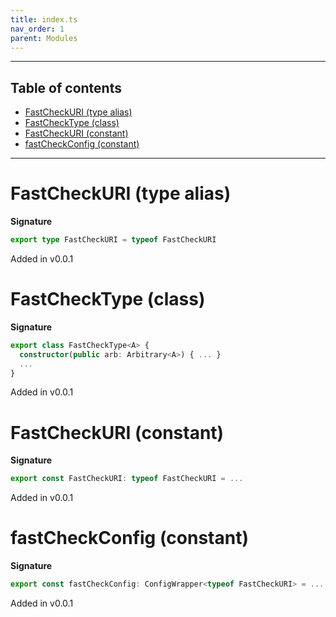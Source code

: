 ```yaml
---
title: index.ts
nav_order: 1
parent: Modules
---
```


---

<h2 class="text-delta">Table of contents</h2>

- [FastCheckURI (type alias)](#fastcheckuri-type-alias)
- [FastCheckType (class)](#fastchecktype-class)
- [FastCheckURI (constant)](#fastcheckuri-constant)
- [fastCheckConfig (constant)](#fastcheckconfig-constant)

---

# FastCheckURI (type alias)

**Signature**

```ts
export type FastCheckURI = typeof FastCheckURI
```

Added in v0.0.1

# FastCheckType (class)

**Signature**

```ts
export class FastCheckType<A> {
  constructor(public arb: Arbitrary<A>) { ... }
  ...
}
```

Added in v0.0.1

# FastCheckURI (constant)

**Signature**

```ts
export const FastCheckURI: typeof FastCheckURI = ...
```

Added in v0.0.1

# fastCheckConfig (constant)

**Signature**

```ts
export const fastCheckConfig: ConfigWrapper<typeof FastCheckURI> = ...
```

Added in v0.0.1

